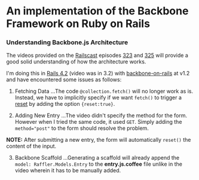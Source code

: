# **An implementation of the Backbone Framework on Ruby on Rails**

### Understanding **Backbone.js** Architecture

The videos provided on the [Railscast](http://railscasts.com) episodes [323](https://www.youtube.com/watch?v=lRuBxG7rTX4) and [325](https://www.youtube.com/watch?v=98oUGEz_y4g) will provide a good solid understanding of how the architecture works.

I'm doing this in [Rails 4.2](http://rubyonrails.org/) (video was in 3.2) with [backbone-on-rails](https://github.com/meleyal/backbone-on-rails) at v1.2 and have encountered some issues as follows:

1. Fetching Data
...The code `@collection.fetch()` will no longer work as is. Instead, we have to implicitly specify if we want `fetch()` to trigger a [reset](http://backbonejs.org/#Collection-reset) by adding the option `{reset:true}`.

2. Adding New Entry
...The video didn't specify the method for the form. However when I tried the same code, it used `GET`. Simply adding the `method="post"` to the form should resolve the problem.

**NOTE:** After submitting a new entry, the form will automatically `reset()` the content of the input.

3. Backbone Scaffold
...Generating a scaffold will already append the `model: Raffler.Models.Entry` to the **entry.js.coffee** file unlike in the video wherein it has to be manually added.
